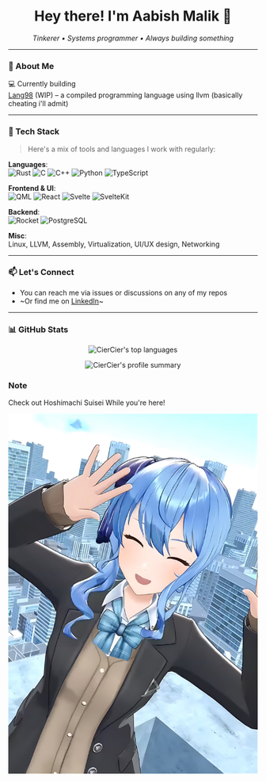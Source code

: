 <h1 align="center">Hey there! I'm Aabish Malik 👋</h1>
<p align="center">
  <em>Tinkerer • Systems programmer • Always building something</em>
</p>

---

### 🧠 About Me
💻 Currently building <br>
[Lang98](https://github.com/CierCier/lang98) (WIP) – a compiled programming language using llvm (basically cheating i'll admit) <br>

---

### 🧰 Tech Stack

> Here's a mix of tools and languages I work with regularly:

**Languages**:  
![Rust](https://img.shields.io/badge/Rust-000?style=flat&logo=rust) ![C](https://img.shields.io/badge/C-00599C?style=flat&logo=c) ![C++](https://img.shields.io/badge/C++-00599C?style=flat&logo=c%2B%2B) ![Python](https://img.shields.io/badge/Python-3670A0?style=flat&logo=python) ![TypeScript](https://img.shields.io/badge/TypeScript-007ACC?style=flat&logo=typescript) 

**Frontend & UI**:  
![QML](https://img.shields.io/badge/QML-44A8B4?style=flat&logo=qt) ![React](https://img.shields.io/badge/React-61DAFB?style=flat&logo=react) ![Svelte](https://img.shields.io/badge/Svelte-FF3E00?style=flat&logo=svelte) ![SvelteKit](https://img.shields.io/badge/SvelteKit-FF3E00?style=flat&logo=svelte)

**Backend**:  
![Rocket](https://img.shields.io/badge/Rocket-F5F5F5?style=flat&logo=rocket) ![PostgreSQL](https://img.shields.io/badge/PostgreSQL-336791?style=flat&logo=postgresql)

**Misc**:  
Linux, LLVM, Assembly, Virtualization, UI/UX design, Networking

---

### 📫 Let's Connect

- You can reach me via issues or discussions on any of my repos
- ~Or find me on [LinkedIn]()~

---

### 📊 GitHub Stats

<p align="center">
  <img src="https://github-readme-stats.vercel.app/api/top-langs/?username=CierCier&layout=compact&theme=tokyonight" alt="CierCier's top languages" />
</p>
<p align="center">
  <img src="https://github-profile-summary-cards.vercel.app/api/cards/profile-details?username=CierCier&theme=tokyonight" alt="CierCier's profile summary" />
</p>


### Note

Check out Hoshimachi Suisei While you're here!

[![SuiWave](/assets/sui-wave.jpg)](https://www.youtube.com/@HoshimachiSuisei)
